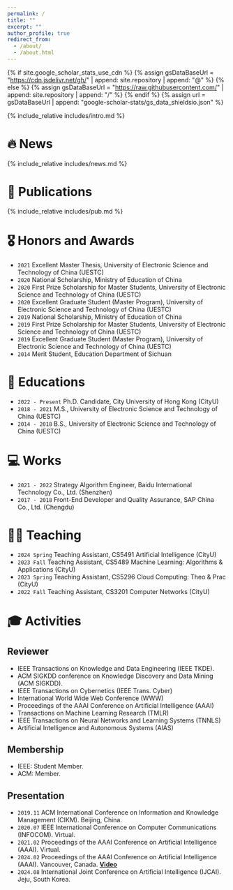 ```yaml
---
permalink: /
title: ""
excerpt: ""
author_profile: true
redirect_from: 
  - /about/
  - /about.html
---
```


{% if site.google_scholar_stats_use_cdn %}
{% assign gsDataBaseUrl = "https://cdn.jsdelivr.net/gh/" | append: site.repository | append: "@" %}
{% else %}
{% assign gsDataBaseUrl = "https://raw.githubusercontent.com/" | append: site.repository | append: "/" %}
{% endif %}
{% assign url = gsDataBaseUrl | append: "google-scholar-stats/gs_data_shieldsio.json" %}

<span class='anchor' id='about-me'></span>

{% include_relative includes/intro.md %}

# 🔥 News
{% include_relative includes/news.md %}

# 📝 Publications
{% include_relative includes/pub.md %}

# 🎖 Honors and Awards
- ``2021`` Excellent Master Thesis, University of Electronic Science and Technology of China (UESTC)
- ``2020`` National Scholarship, Ministry of Education of China
- ``2020`` First Prize Scholarship for Master Students, University of Electronic Science and Technology of China (UESTC)
- ``2020`` Excellent Graduate Student (Master Program), University of Electronic Science and Technology of China (UESTC)
- ``2019`` National Scholarship, Ministry of Education of China
- ``2019`` First Prize Scholarship for Master Students, University of Electronic Science and Technology of China (UESTC)
- ``2019`` Excellent Graduate Student (Master Program), University of Electronic Science and Technology of China (UESTC)
- ``2014`` Merit Student, Education Department of Sichuan

# 📖 Educations
- ``2022 - Present`` Ph.D. Candidate, City University of Hong Kong (CityU)
- ``2018 - 2021`` M.S., University of Electronic Science and Technology of China (UESTC)
- ``2014 - 2018`` B.S., University of Electronic Science and Technology of China (UESTC)

# 💻 Works
- ``2021 - 2022`` Strategy Algorithm Engineer, Baidu International Technology Co., Ltd. (Shenzhen)
- ``2017 - 2018`` Front-End Developer and Quality Assurance, SAP China Co., Ltd. (Chengdu)

# 🧑‍🏫 Teaching
- ``2024 Spring`` Teaching Assistant, CS5491 Artificial Intelligence (CityU)
- ``2023 Fall`` Teaching Assistant, CS5489 Machine Learning: Algorithms & Applications (CityU)
- ``2023 Spring`` Teaching Assistant, CS5296 Cloud Computing: Theo & Prac (CityU)
- ``2022 Fall`` Teaching Assistant, CS3201 Computer Networks (CityU)

# 🎓 Activities
## Reviewer
- IEEE Transactions on Knowledge and Data Engineering (IEEE TKDE).
- ACM SIGKDD conference on Knowledge Discovery and Data Mining (ACM SIGKDD).
- IEEE Transactions on Cybernetics (IEEE Trans. Cyber)
- International World Wide Web Conference (WWW)
- Proceedings of the AAAI Conference on Artificial Intelligence (AAAI)
- Transactions on Machine Learning Research (TMLR)
- IEEE Transactions on Neural Networks and Learning Systems (TNNLS)
- Artificial Intelligence and Autonomous Systems (AIAS)

##  Membership
- IEEE: Student Member.
- ACM: Member.

##  Presentation
- ``2019.11`` ACM International Conference on Information and Knowledge Management (CIKM). Beijing, China. 
- ``2020.07`` IEEE International Conference on Computer Communications (INFOCOM). Virtual.
- ``2021.02`` Proceedings of the AAAI Conference on Artificial Intelligence (AAAI). Virtual.
- ``2024.02`` Proceedings of the AAAI Conference on Artificial Intelligence (AAAI). Vancouver, Canada. [**Video**](https://underline.io/lecture/94145-cctr-calibrating-trajectory-prediction-for-uncertainty-aware-motion-planning-in-autonomous-driving)
- ``2024.08`` International Joint Conference on Artificial Intelligence (IJCAI). Jeju, South Korea.
